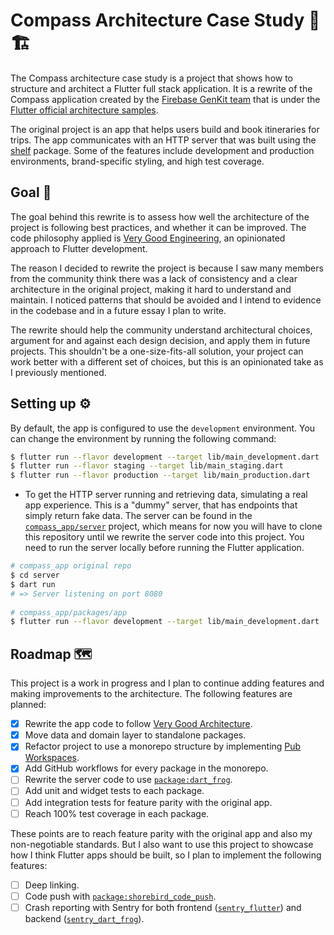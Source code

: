 # Compass Architecture Case Study 🧭🏗️

The Compass architecture case study is a project that shows how to structure and architect a Flutter full stack application. It is a rewrite of the Compass application created by the [Firebase GenKit team](https://developers.googleblog.com/en/how-firebase-genkit-helped-add-ai-to-our-compass-app/) that is under the [Flutter official architecture samples](https://docs.flutter.dev/app-architecture/case-study).

The original project is an app that helps users build and book itineraries for trips. The app communicates with an HTTP server that was built using the [shelf](https://pub.dev/packages/shelf) package. Some of the features include development and production environments, brand-specific styling, and high test coverage.

## Goal 🥅

The goal behind this rewrite is to assess how well the architecture of the project is following best practices, and whether it can be improved. The code philosophy applied is [Very Good Engineering](https://engineering.verygood.ventures/engineering/philosophy/), an opinionated approach to Flutter development.

The reason I decided to rewrite the project is because I saw many members from the community think there was a lack of consistency and a clear architecture in the original project, making it hard to understand and maintain. I noticed patterns that should be avoided and I intend to evidence in the codebase and in a future essay I plan to write.

The rewrite should help the community understand architectural choices, argument for and against each design decision, and apply them in future projects. This shouldn't be a one-size-fits-all solution, your project can work better with a different set of choices, but this is an opinionated take as I previously mentioned.

## Setting up ⚙️

By default, the app is configured to use the `development` environment. You can change the environment by running the following command:

```bash
$ flutter run --flavor development --target lib/main_development.dart
$ flutter run --flavor staging --target lib/main_staging.dart
$ flutter run --flavor production --target lib/main_production.dart
```

* To get the HTTP server running and retrieving data, simulating a real app experience. This is a "dummy" server, that has endpoints that simply return fake data. The server can be found in the [`compass_app/server`](https://github.com/flutter/samples/tree/main/compass_app/server) project, which means for now you will have to clone this repository until we rewrite the server code into this project. You need to run the server locally before running the Flutter application.

```bash
# compass_app original repo
$ cd server
$ dart run
# => Server listening on port 8080
 
# compass_app/packages/app
$ flutter run --flavor development --target lib/main_development.dart
```

## Roadmap 🗺️

This project is a work in progress and I plan to continue adding features and making improvements to the architecture. The following features are planned:

- [x] Rewrite the app code to follow [Very Good Architecture](https://verygood.ventures/blog/very-good-flutter-architecture).
- [x] Move data and domain layer to standalone packages.
- [x] Refactor project to use a monorepo structure by implementing [Pub Workspaces](https://dart.dev/tools/pub/workspaces).
- [x] Add GitHub workflows for every package in the monorepo.
- [ ] Rewrite the server code to use [`package:dart_frog`](https://pub.dev/packages/dart_frog).
- [ ] Add unit and widget tests to each package.
- [ ] Add integration tests for feature parity with the original app.
- [ ] Reach 100% test coverage in each package.

These points are to reach feature parity with the original app and also my non-negotiable standards. But I also want to use this project to showcase how I think Flutter apps should be built, so I plan to implement the following features:

- [ ] Deep linking.
- [ ] Code push with [`package:shorebird_code_push`](https://pub.dev/packages/shorebird_code_push).
- [ ] Crash reporting with Sentry for both frontend ([`sentry_flutter`](https://pub.dev/packages/sentry_flutter)) and backend ([`sentry_dart_frog`](https://pub.dev/packages/sentry_dart_frog)).